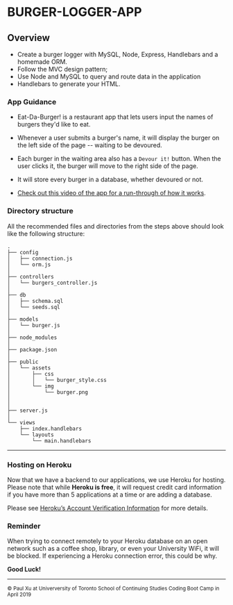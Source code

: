 # BURGER-LOGGER-APP

## Overview

* Create a burger logger with MySQL, Node, Express, Handlebars and a homemade ORM. 
* Follow the MVC design pattern; 
* Use Node and MySQL to query and route data in the application
* Handlebars to generate your HTML.

### App Guidance

* Eat-Da-Burger! is a restaurant app that lets users input the names of burgers they'd like to eat.

* Whenever a user submits a burger's name, it will display the burger on the left side of the page -- waiting to be devoured.

* Each burger in the waiting area also has a `Devour it!` button. When the user clicks it, the burger will move to the right side of the page.

* It will store every burger in a database, whether devoured or not.

* [Check out this video of the app for a run-through of how it works](https://youtu.be/msvdn95x9OM).

### Directory structure

All the recommended files and directories from the steps above should look like the following structure:

```
.
├── config
│   ├── connection.js
│   └── orm.js
│ 
├── controllers
│   └── burgers_controller.js
│
├── db
│   ├── schema.sql
│   └── seeds.sql
│
├── models
│   └── burger.js
│ 
├── node_modules
│ 
├── package.json
│
├── public
│   └── assets
│       ├── css
│       │   └── burger_style.css
│       └── img
│           └── burger.png
│   
│
├── server.js
│
└── views
    ├── index.handlebars
    └── layouts
        └── main.handlebars
```
- - -

### Hosting on Heroku

Now that we have a backend to our applications, we use Heroku for hosting. Please note that while **Heroku is free**, it will request credit card information if you have more than 5 applications at a time or are adding a database.

Please see [Heroku’s Account Verification Information](https://devcenter.heroku.com/articles/account-verification) for more details.

### Reminder

When trying to connect remotely to your Heroku database on an open network such as a coffee shop, library, or even your University WiFi, it will be blocked. If experiencing a Heroku connection error, this could be why.

**Good Luck!**
________________
<sub> &copy; Paul Xu at Univerversity of Toronto School of Continuing Studies Coding Boot Camp in April 2019 </sub>
